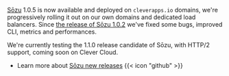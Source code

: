 
[Sōzu](https://www.sozu.io) 1.0.5 is now available and deployed on `cleverapps.io` domains, we're progressively rolling it out on our own domains and dedicated load balancers. Since [the release of Sōzu 1.0.2](../06-07-sozu-1.0.2) we've fixed some bugs, improved CLI, metrics and performances.

We're currently testing the 1.1.0 release candidate of Sōzu, with HTTP/2 support, coming soon on Clever Cloud.

* Learn more about [Sōzu new releases](https://github.com/sozu-proxy/sozu/releases) {{< icon "github" >}}

